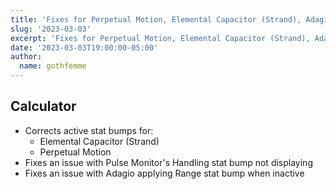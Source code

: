 ```yaml
---
title: 'Fixes for Perpetual Motion, Elemental Capacitor (Strand), Adagio, Pulse Monitor'
slug: '2023-03-03'
excerpt: 'Fixes for Perpetual Motion, Elemental Capacitor (Strand), Adagio, Pulse Monitor'
date: '2023-03-03T19:00:00-05:00'
author:
  name: gothfemme
---
```


## Calculator

- Corrects active stat bumps for:
  - Elemental Capacitor (Strand)
  - Perpetual Motion
- Fixes an issue with Pulse Monitor's Handling stat bump not displaying
- Fixes an issue with Adagio applying Range stat bump when inactive
